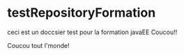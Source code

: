 # testRepositoryFormation
ceci est un doccsier test pour la formation javaEE 
Coucou!!

Coucou tout l'monde!